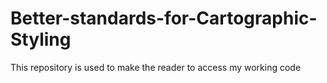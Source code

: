 # Better-standards-for-Cartographic-Styling
This repository is used to make the reader to access my working code
